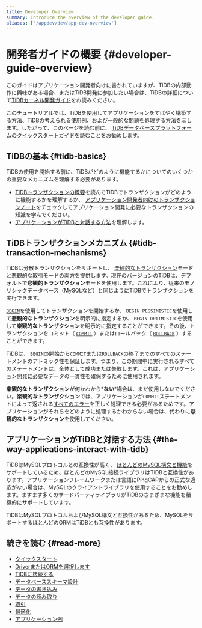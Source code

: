 ```yaml
---
title: Developer Overview
summary: Introduce the overview of the developer guide.
aliases: ['/appdev/dev/app-dev-overview']
---
```


# 開発者ガイドの概要 {#developer-guide-overview}

このガイドはアプリケーション開発者向けに書かれていますが、TiDBの内部動作に興味がある場合、またはTiDB開発に参加したい場合は、TiDBの詳細について[TiDBカーネル開発ガイド](https://pingcap.github.io/tidb-dev-guide/)をお読みください。

このチュートリアルでは、TiDBを使用してアプリケーションをすばやく構築する方法、TiDBの考えられる使用例、および一般的な問題を処理する方法を示します。したがって、このページを読む前に、 [TiDBデータベースプラットフォームのクイックスタートガイド](/quick-start-with-tidb.md)を読むことをお勧めします。

## TiDBの基本 {#tidb-basics}

TiDBの使用を開始する前に、TiDBがどのように機能するかについてのいくつかの重要なメカニズムを理解する必要があります。

-   [TiDBトランザクションの概要](/transaction-overview.md)を読んでTiDBでトランザクションがどのように機能するかを理解するか、 [アプリケーション開発者向けのトランザクションノート](/develop/dev-guide-transaction-overview.md)をチェックしてアプリケーション開発に必要なトランザクションの知識を学んでください。
-   [アプリケーションがTiDBと対話する方法](#the-way-applications-interact-with-tidb)を理解します。

## TiDBトランザクションメカニズム {#tidb-transaction-mechanisms}

TiDBは分散トランザクションをサポートし、 [楽観的なトランザクション](/optimistic-transaction.md)モードと[悲観的な取引](/pessimistic-transaction.md)モードの両方を提供します。現在のバージョンのTiDBは、デフォルトで**悲観的トランザクション**モードを使用します。これにより、従来のモノリシックデータベース（MySQLなど）と同じようにTiDBでトランザクションを実行できます。

[`BEGIN`](/sql-statements/sql-statement-begin.md)を使用してトランザクションを開始するか、 `BEGIN PESSIMISTIC`を使用して**悲観的なトランザクション**を明示的に指定するか、 `BEGIN OPTIMISTIC`を使用して<strong>楽観的なトランザクション</strong>を明示的に指定することができます。その後、トランザクションをコミット（ [`COMMIT`](/sql-statements/sql-statement-commit.md) ）またはロールバック（ [`ROLLBACK`](/sql-statements/sql-statement-rollback.md) ）することができます。

TiDBは、 `BEGIN`の開始から`COMMIT`または`ROLLBACK`の終了までのすべてのステートメントのアトミック性を保証します。つまり、この期間中に実行されるすべてのステートメントは、全体として成功または失敗します。これは、アプリケーション開発に必要なデータの一貫性を確保するために使用されます。

**楽観的なトランザクション**が何かわから*<strong>ない</strong>*場合は、まだ使用しないでください。<strong>楽観的なトランザクション</strong>では、アプリケーションが`COMMIT`ステートメントによって返される[すべてのエラー](/error-codes.md)を正しく処理できる必要があるためです。アプリケーションがそれらをどのように処理するかわからない場合は、代わりに<strong>悲観的なトランザクション</strong>を使用してください。

## アプリケーションがTiDBと対話する方法 {#the-way-applications-interact-with-tidb}

TiDBはMySQLプロトコルとの互換性が高く、 [ほとんどのMySQL構文と機能](https://docs.pingcap.com/zh/tidb/stable/mysql-compatibility)をサポートしているため、ほとんどのMySQL接続ライブラリはTiDBと互換性があります。アプリケーションフレームワークまたは言語にPingCAPからの正式な適応がない場合は、MySQLのクライアントライブラリを使用することをお勧めします。ますます多くのサードパーティライブラリがTiDBのさまざまな機能を積極的にサポートしています。

TiDBはMySQLプロトコルおよびMySQL構文と互換性があるため、MySQLをサポートするほとんどのORMはTiDBとも互換性があります。

## 続きを読む {#read-more}

-   [クイックスタート](/develop/dev-guide-build-cluster-in-cloud.md)
-   [DriverまたはORMを選択します](/develop/dev-guide-choose-driver-or-orm.md)
-   [TiDBに接続する](/develop/dev-guide-connect-to-tidb.md)
-   [データベーススキーマ設計](/develop/dev-guide-schema-design-overview.md)
-   [データの書き込み](/develop/dev-guide-insert-data.md)
-   [データの読み取り](/develop/dev-guide-get-data-from-single-table.md)
-   [取引](/develop/dev-guide-transaction-overview.md)
-   [最適化](/develop/dev-guide-optimize-sql-overview.md)
-   [アプリケーション例](/develop/dev-guide-sample-application-spring-boot.md)
